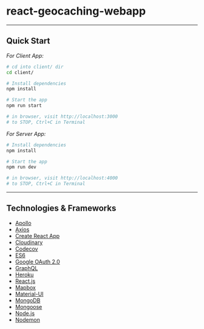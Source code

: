 # react-geocaching-webapp

---

## Quick Start

_For Client App:_

```sh
# cd into client/ dir
cd client/

# Install dependencies
npm install

# Start the app
npm run start

# in browser, visit http://localhost:3000
# to STOP, Ctrl+C in Terminal
```

_For Server App:_

```sh
# Install dependencies
npm install

# Start the app
npm run dev

# in browser, visit http://localhost:4000
# to STOP, Ctrl+C in Terminal
```

---

## Technologies & Frameworks

- [Apollo](https://www.apollographql.com/docs/react/)
- [Axios](https://axios-http.com/docs/intro)
- [Create React App](https://facebook.github.io/create-react-app/)
- [Cloudinary](https://cloudinary.com/)
- [Codecov](https://about.codecov.io/)
- [ES6](http://es6-features.org/#Constants)
- [Google OAuth 2.0](https://developers.google.com/identity/protocols/oauth2)
- [GraphQL](https://graphql.org/)
- [Heroku](https://www.heroku.com/)
- [React.js](https://reactjs.org/)
- [Mapbox](https://www.mapbox.com/)
- [Material-UI](https://material-ui.com/)
- [MongoDB](https://www.mongodb.com/)
- [Mongoose](https://mongoosejs.com/docs/)
- [Node.js](https://nodejs.org/en/)
- [Nodemon](https://nodemon.io/)
